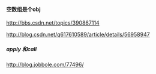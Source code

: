 #### 空数组是个obj
<http://bbs.csdn.net/topics/390867114>

<http://blog.csdn.net/q617610589/article/details/56958947>


##### apply 和call
<http://blog.jobbole.com/77496/>
